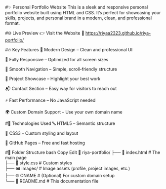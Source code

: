 #✨ Personal Portfolio Website
This is a sleek and responsive personal portfolio website built using HTML and CSS. It’s perfect for showcasing your skills, projects, and personal brand in a modern, clean, and professional format.

#🌐 Live Preview
👉 Visit the Website
🔗 https://riyaa2323.github.io/riya-portfolio/

#🔥 Key Features
🎨 Modern Design – Clean and professional UI

📱 Fully Responsive – Optimized for all screen sizes

🧭 Smooth Navigation – Simple, scroll-friendly structure

💼 Project Showcase – Highlight your best work

📬 Contact Section – Easy way for visitors to reach out

⚡ Fast Performance – No JavaScript needed

🌍 Custom Domain Support – Use your own domain name

#🧰 Technologies Used
🔤 HTML5 – Semantic structure

🎨 CSS3 – Custom styling and layout

🚀 GitHub Pages – Free and fast hosting

#📁 Folder Structure
bash
Copy
Edit
📂 riya-portfolio/
├── 📄 index.html         # The main page  
├── 🎨 style.css          # Custom styles  
├── 🖼️ images/            # Image assets (profile, project images, etc.)  
├── 🌐 CNAME              # (Optional) For custom domain setup  
└── 📄 README.md          # This documentation file  
